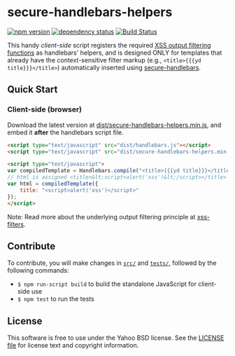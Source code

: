 secure-handlebars-helpers
=========================
[![npm version][npm-badge]][npm]
[![dependency status][dep-badge]][dep-status]
[![Build Status](https://travis-ci.org/yahoo/secure-handlebars-helpers.svg?branch=master)](https://travis-ci.org/yahoo/secure-handlebars-helpers)

This handy *client-side* script registers the required [XSS output filtering functions](https://www.npmjs.com/package/xss-filters) as handlebars' helpers, and is designed ONLY for templates that already have the context-sensitive filter markup (e.g., `<title>{{{yd title}}}</title>`) automatically inserted using [secure-handlebars](https://www.npmjs.com/package/secure-handlebars).

## Quick Start

### Client-side (browser)
Download the latest version at [dist/secure-handlebars-helpers.min.js](./dist/secure-handlebars-helpers.min.js), and embed it **after** the handlebars script file.

```html
<script type="text/javascript" src="dist/handlebars.js"></script>
<script type="text/javascript" src="dist/secure-handlebars-helpers.min.js"></script>

<script type="text/javascript">
var compiledTemplate = Handlebars.compile("<title>{{{yd title}}}</title>");
// html is assigned <title>&lt;script>alert('xss')&lt;/script></title>
var html = compiledTemplate({
    title: "<script>alert('xss')</script>"
});
</script>
```
Note: Read more about the underlying output filtering principle at [xss-filters](https://github.com/yahoo/xss-filters).

## Contribute
To contribute, you will make changes in [`src/`](./src) and [`tests/`](./tests), followed by the following commands:
- ```$ npm run-script build``` to build the standalone JavaScript for client-side use
- ```$ npm test``` to run the tests

## License
This software is free to use under the Yahoo BSD license. 
See the [LICENSE file](./LICENSE) for license text and copyright information.



[npm]: https://www.npmjs.org/package/secure-handlebars-helpers
[npm-badge]: https://img.shields.io/npm/v/secure-handlebars-helpers.svg?style=flat-square
[dep-status]: https://david-dm.org/yahoo/secure-handlebars-helpers
[dep-badge]: https://img.shields.io/david/yahoo/secure-handlebars-helpers.svg?style=flat-square
